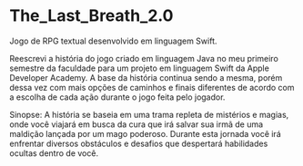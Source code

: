 # The_Last_Breath_2.0
Jogo de RPG textual desenvolvido em linguagem Swift.

Reescrevi a história do jogo criado em linguagem Java no meu primeiro semestre da faculdade para um projeto em linguagem Swift da Apple Developer Academy. A base da história continua sendo a mesma, porém dessa vez com mais opções de caminhos e finais diferentes de acordo com a escolha de cada ação durante o jogo feita pelo jogador. 

Sinopse: A história se baseia em uma trama repleta de mistérios e magias, onde você viajará em busca da cura que irá salvar sua irmã de uma maldição lançada por um mago poderoso. Durante esta jornada você irá enfrentar diversos obstáculos e desafios que despertará habilidades ocultas dentro de você.
